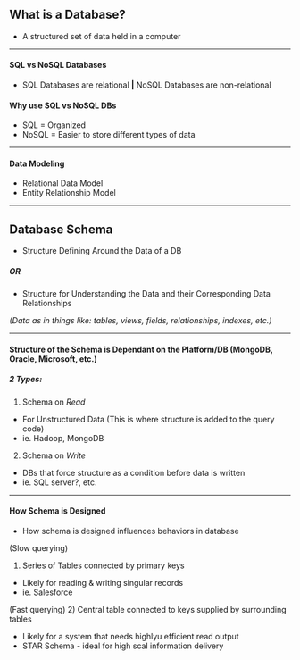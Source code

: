 ## What is a Database?

-  A structured set of data held in a computer

----------------------
#### SQL vs NoSQL Databases

-  SQL Databases are relational **|** NoSQL Databases are non-relational

#### Why use SQL vs NoSQL DBs

-  SQL = Organized
-  NoSQL = Easier to store different types of data

----------------------
#### Data Modeling

-  Relational Data Model
-  Entity Relationship Model

----------------------
## Database Schema
-  Structure Defining Around the Data of a DB

##### OR

-  Structure for Understanding the Data and their Corresponding Data Relationships

*(Data as in things like: tables, views, fields, relationships, indexes, etc.)*

-----------------------

#### Structure of the Schema is Dependant on the Platform/DB (MongoDB, Oracle, Microsoft, etc.)

##### 2 Types:

1) Schema on *Read*
-  For Unstructured Data (This is where structure is added to the query code)
- ie. Hadoop, MongoDB

2) Schema on *Write*
-  DBs that force structure as a condition before data is written
-  ie. SQL server?, etc.

----------------------
#### How Schema is Designed
-  How schema is designed influences behaviors in database

(Slow querying)
1) Series of Tables connected by primary keys
-  Likely for reading & writing singular records
-  ie. Salesforce

(Fast querying)
2) Central table connected to keys supplied by surrounding tables
-  Likely for a system that needs highlyu efficient read output
-  STAR Schema - ideal for high scal information delivery
